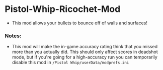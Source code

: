 # Pistol-Whip-Ricochet-Mod

- This mod allows your bullets to bounce off of walls and surfaces!

### Notes:
- This mod will make the in-game accuracy rating think that you missed more than you actually did. This should only affect scores in deadshot mode, but if you're going for a high-accuracy run you can temporarily disable this mod in ```/Pistol Whip/userData/modprefs.ini```
